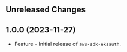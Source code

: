 Unreleased Changes
------------------

1.0.0 (2023-11-27)
------------------

* Feature - Initial release of `aws-sdk-eksauth`.

